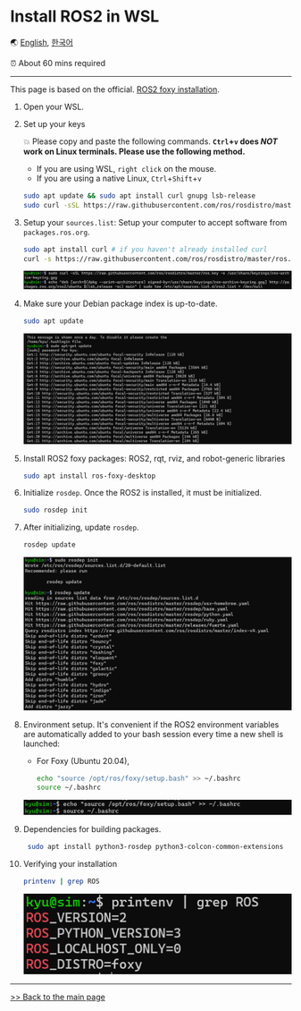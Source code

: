 # Install ROS2 in WSL

🌏 [English](ROS_in_WSL.md), [한국어](ROS_in_WSL.kr.md)

⏰ About 60 mins required

---

This page is based on the official. [ROS2 foxy installation](https://docs.ros.org/en/foxy/index.html).

1. Open your WSL.
2. Set up your keys

    💥 Please copy and paste the following commands. **`Ctrl`+`v` does *NOT* work on Linux terminals. Please use the following method.**

    - If you are using WSL, `right click` on the mouse.
    - If you are using a native Linux, `Ctrl`+`Shift`+`v`

    ```bash
    sudo apt update && sudo apt install curl gnupg lsb-release
    sudo curl -sSL https://raw.githubusercontent.com/ros/rosdistro/master/ros.key -o /usr/share/keyrings/ros-archive-keyring.gpg
    ```

3. Setup your `sources.list`: Setup your computer to accept software from `packages.ros.org`.


    ```bash
    sudo apt install curl # if you haven't already installed curl
    curl -s https://raw.githubusercontent.com/ros/rosdistro/master/ros.asc | sudo apt-key add -
    ```

    ![ros](/img/ros/image10.png)

4. Make sure your Debian package index is up-to-date.

    ```bash
    sudo apt update
    ```

    ![ros](/img/ros/image1.png)

5. Install ROS2 foxy packages: ROS2, rqt, rviz, and robot-generic libraries

    ```bash
    sudo apt install ros-foxy-desktop
    ```

6. Initialize `rosdep`. Once the ROS2 is installed, it must be initialized.

    ```bash
    sudo rosdep init
    ```

7. After initializing, update `rosdep`.

    ```bash
    rosdep update
    ```

    ![rosdep](/img/ros/image9.png)

8. Environment setup. It's convenient if the ROS2 environment variables are automatically added to your bash session every time a new shell is launched:

    - For Foxy (Ubuntu 20.04),
        ```bash
        echo "source /opt/ros/foxy/setup.bash" >> ~/.bashrc
        source ~/.bashrc
        ```

    ![source](/img/ros/image8.png)

9. Dependencies for building packages.

    ```bash
     sudo apt install python3-rosdep python3-colcon-common-extensions
    ```

10. Verifying your installation

    ```bash
    printenv | grep ROS
    ```

    ![check ros](/img/ros/image7.png)

---

[>> Back to the main page](/README.md)
